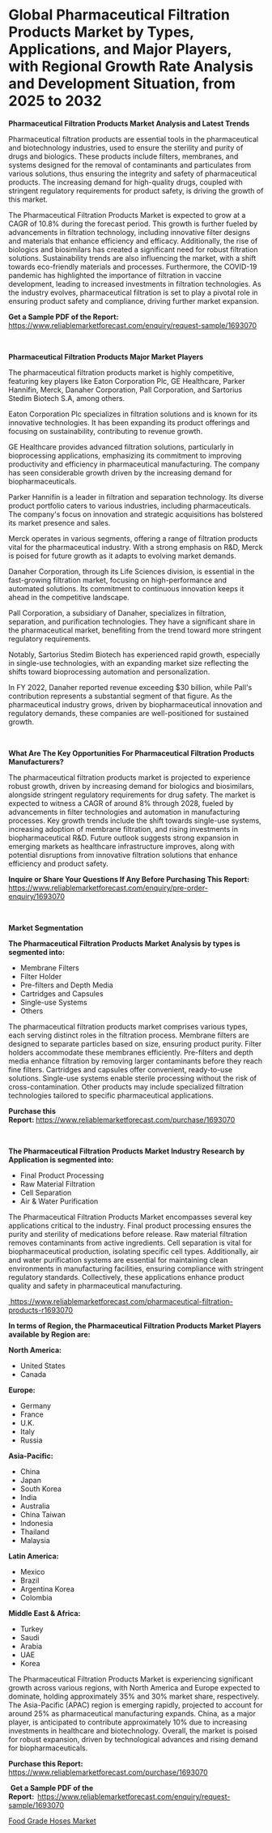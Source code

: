 <p><h1>Global Pharmaceutical Filtration Products Market by Types, Applications, and Major Players, with Regional Growth Rate Analysis and Development Situation, from 2025 to 2032</h1></p><p><strong>Pharmaceutical Filtration Products Market Analysis and Latest Trends</strong></p>
<p><p>Pharmaceutical filtration products are essential tools in the pharmaceutical and biotechnology industries, used to ensure the sterility and purity of drugs and biologics. These products include filters, membranes, and systems designed for the removal of contaminants and particulates from various solutions, thus ensuring the integrity and safety of pharmaceutical products. The increasing demand for high-quality drugs, coupled with stringent regulatory requirements for product safety, is driving the growth of this market.</p><p>The Pharmaceutical Filtration Products Market is expected to grow at a CAGR of 10.8% during the forecast period. This growth is further fueled by advancements in filtration technology, including innovative filter designs and materials that enhance efficiency and efficacy. Additionally, the rise of biologics and biosimilars has created a significant need for robust filtration solutions. Sustainability trends are also influencing the market, with a shift towards eco-friendly materials and processes. Furthermore, the COVID-19 pandemic has highlighted the importance of filtration in vaccine development, leading to increased investments in filtration technologies. As the industry evolves, pharmaceutical filtration is set to play a pivotal role in ensuring product safety and compliance, driving further market expansion.</p></p>
<p><strong>Get a Sample PDF of the Report:&nbsp;</strong> <a href="https://www.reliablemarketforecast.com/enquiry/request-sample/1693070?utm_campaign=3512&utm_medium=2&utm_source=Github&utm_content=ia&utm_term=27032025&utm_id=pharmaceutical-filtration-products">https://www.reliablemarketforecast.com/enquiry/request-sample/1693070</a></p>
<p>&nbsp;</p>
<p><strong>Pharmaceutical Filtration Products Major Market Players</strong></p>
<p><p>The pharmaceutical filtration products market is highly competitive, featuring key players like Eaton Corporation Plc, GE Healthcare, Parker Hannifin, Merck, Danaher Corporation, Pall Corporation, and Sartorius Stedim Biotech S.A, among others. </p><p>Eaton Corporation Plc specializes in filtration solutions and is known for its innovative technologies. It has been expanding its product offerings and focusing on sustainability, contributing to revenue growth.</p><p>GE Healthcare provides advanced filtration solutions, particularly in bioprocessing applications, emphasizing its commitment to improving productivity and efficiency in pharmaceutical manufacturing. The company has seen considerable growth driven by the increasing demand for biopharmaceuticals.</p><p>Parker Hannifin is a leader in filtration and separation technology. Its diverse product portfolio caters to various industries, including pharmaceuticals. The company's focus on innovation and strategic acquisitions has bolstered its market presence and sales.</p><p>Merck operates in various segments, offering a range of filtration products vital for the pharmaceutical industry. With a strong emphasis on R&D, Merck is poised for future growth as it adapts to evolving market demands.</p><p>Danaher Corporation, through its Life Sciences division, is essential in the fast-growing filtration market, focusing on high-performance and automated solutions. Its commitment to continuous innovation keeps it ahead in the competitive landscape.</p><p>Pall Corporation, a subsidiary of Danaher, specializes in filtration, separation, and purification technologies. They have a significant share in the pharmaceutical market, benefiting from the trend toward more stringent regulatory requirements.</p><p>Notably, Sartorius Stedim Biotech has experienced rapid growth, especially in single-use technologies, with an expanding market size reflecting the shifts toward bioprocessing automation and personalization.</p><p>In FY 2022, Danaher reported revenue exceeding $30 billion, while Pall's contribution represents a substantial segment of that figure. As the pharmaceutical industry grows, driven by biopharmaceutical innovation and regulatory demands, these companies are well-positioned for sustained growth.</p></p>
<p>&nbsp;</p>
<p><strong>What Are The Key Opportunities For Pharmaceutical Filtration Products Manufacturers?</strong></p>
<p><p>The pharmaceutical filtration products market is projected to experience robust growth, driven by increasing demand for biologics and biosimilars, alongside stringent regulatory requirements for drug safety. The market is expected to witness a CAGR of around 8% through 2028, fueled by advancements in filter technologies and automation in manufacturing processes. Key growth trends include the shift towards single-use systems, increasing adoption of membrane filtration, and rising investments in biopharmaceutical R&D. Future outlook suggests strong expansion in emerging markets as healthcare infrastructure improves, along with potential disruptions from innovative filtration solutions that enhance efficiency and product safety.</p></p>
<p><strong>Inquire or Share Your Questions If Any Before Purchasing This Report:</strong> <a href="https://www.reliablemarketforecast.com/enquiry/pre-order-enquiry/1693070?utm_campaign=3512&utm_medium=2&utm_source=Github&utm_content=ia&utm_term=27032025&utm_id=pharmaceutical-filtration-products">https://www.reliablemarketforecast.com/enquiry/pre-order-enquiry/1693070</a></p>
<p>&nbsp;</p>
<p><strong>Market Segmentation</strong></p>
<p><strong>The Pharmaceutical Filtration Products Market Analysis by types is segmented into:</strong></p>
<p><ul><li>Membrane Filters</li><li>Filter Holder</li><li>Pre-filters and Depth Media</li><li>Cartridges and Capsules</li><li>Single-use Systems</li><li>Others</li></ul></p>
<p><p>The pharmaceutical filtration products market comprises various types, each serving distinct roles in the filtration process. Membrane filters are designed to separate particles based on size, ensuring product purity. Filter holders accommodate these membranes efficiently. Pre-filters and depth media enhance filtration by removing larger contaminants before they reach fine filters. Cartridges and capsules offer convenient, ready-to-use solutions. Single-use systems enable sterile processing without the risk of cross-contamination. Other products may include specialized filtration technologies tailored to specific pharmaceutical applications.</p></p>
<p><strong>Purchase this Report:&nbsp;</strong><a href="https://www.reliablemarketforecast.com/purchase/1693070?utm_campaign=3512&utm_medium=2&utm_source=Github&utm_content=ia&utm_term=27032025&utm_id=pharmaceutical-filtration-products">https://www.reliablemarketforecast.com/purchase/1693070</a></p>
<p>&nbsp;</p>
<p><strong>The Pharmaceutical Filtration Products Market Industry Research by Application is segmented into:</strong></p>
<p><ul><li>Final Product Processing</li><li>Raw Material Filtration</li><li>Cell Separation</li><li>Air & Water Purification</li></ul></p>
<p><p>The Pharmaceutical Filtration Products Market encompasses several key applications critical to the industry. Final product processing ensures the purity and sterility of medications before release. Raw material filtration removes contaminants from active ingredients. Cell separation is vital for biopharmaceutical production, isolating specific cell types. Additionally, air and water purification systems are essential for maintaining clean environments in manufacturing facilities, ensuring compliance with stringent regulatory standards. Collectively, these applications enhance product quality and safety in pharmaceutical manufacturing.</p></p>
<p><a href="https://www.reliablemarketforecast.com/pharmaceutical-filtration-products-r1693070?utm_campaign=3512&utm_medium=2&utm_source=Github&utm_content=ia&utm_term=27032025&utm_id=pharmaceutical-filtration-products">&nbsp;https://www.reliablemarketforecast.com/pharmaceutical-filtration-products-r1693070</a></p>
<p><strong>In terms of Region, the Pharmaceutical Filtration Products Market Players available by Region are:</strong></p>
<p>
    <p> <strong> North America: </strong>
        <ul>
            <li>United States</li>
            <li>Canada</li>
        </ul>
        </p> 
    <p> <strong> Europe: </strong>
        <ul>
            <li>Germany</li>
            <li>France</li>
            <li>U.K.</li>
            <li>Italy</li>
            <li>Russia</li>
        </ul>
        </p> 
    <p> <strong> Asia-Pacific: </strong>
        <ul>
            <li>China</li>
            <li>Japan</li>
            <li>South Korea</li>
            <li>India</li>
            <li>Australia</li>
            <li>China Taiwan</li>
            <li>Indonesia</li>
            <li>Thailand</li>
            <li>Malaysia</li>
        </ul>
        </p> 
    <p> <strong> Latin America: </strong>
        <ul>
            <li>Mexico</li>
            <li>Brazil</li>
            <li>Argentina Korea</li>
            <li>Colombia</li>
        </ul>
        </p> 
    <p> <strong> Middle East & Africa: </strong>
        <ul>
            <li>Turkey</li>
            <li>Saudi</li>
            <li>Arabia</li>
            <li>UAE</li>
            <li>Korea</li>
        </ul>
    </p>
    </p>
<p><p>The Pharmaceutical Filtration Products Market is experiencing significant growth across various regions, with North America and Europe expected to dominate, holding approximately 35% and 30% market share, respectively. The Asia-Pacific (APAC) region is emerging rapidly, projected to account for around 25% as pharmaceutical manufacturing expands. China, as a major player, is anticipated to contribute approximately 10% due to increasing investments in healthcare and biotechnology. Overall, the market is poised for robust expansion, driven by technological advances and rising demand for biopharmaceuticals.</p></p>
<p><strong>Purchase this Report: </strong><a href="https://www.reliablemarketforecast.com/purchase/1693070?utm_campaign=3512&utm_medium=2&utm_source=Github&utm_content=ia&utm_term=27032025&utm_id=pharmaceutical-filtration-products">https://www.reliablemarketforecast.com/purchase/1693070</a></p>
<p>&nbsp;<strong>Get a Sample PDF of the Report:&nbsp;&nbsp;</strong><a href="https://www.reliablemarketforecast.com/enquiry/request-sample/1693070?utm_campaign=3512&utm_medium=2&utm_source=Github&utm_content=ia&utm_term=27032025&utm_id=pharmaceutical-filtration-products">https://www.reliablemarketforecast.com/enquiry/request-sample/1693070</a></p>
<p><strong></strong></p>
<p><p><a href="https://github.com/naulasulakr0/Market-Research-Report-List-1/blob/main/food-grade-hoses-market.md?utm_campaign=3512&utm_medium=2&utm_source=Github&utm_content=ia&utm_term=27032025&utm_id=pharmaceutical-filtration-products">Food Grade Hoses Market</a></p></p>